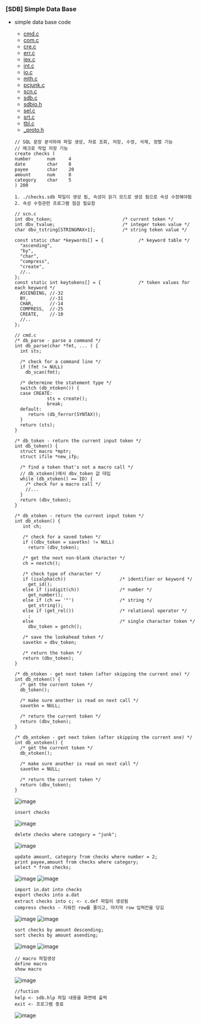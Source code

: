 ### [SDB] Simple Data Base
* simple data base code
    * [cmd.c](https://github.com/csbyun-data/C-Pro/blob/main/chap05/SDB/cmd.c)
    * [com.c](https://github.com/csbyun-data/C-Pro/blob/main/chap05/SDB/com.c)
    * [cre.c](https://github.com/csbyun-data/C-Pro/blob/main/chap05/SDBcre.c)
    * [err.c](https://github.com/csbyun-data/C-Pro/blob/main/chap05/SDB/err.c)
    * [iex.c](https://github.com/csbyun-data/C-Pro/blob/main/chap05/SDB/iex.c)
    * [int.c](https://github.com/csbyun-data/C-Pro/blob/main/chap05/SDB/int.c)
    * [io.c](https://github.com/csbyun-data/C-Pro/blob/main/chap05/SDB/io.c)
    * [mth.c](https://github.com/csbyun-data/C-Pro/blob/main/chap05/SDB/mth.c)
    * [pcjunk.c](https://github.com/csbyun-data/C-Pro/blob/main/chap05/SDB/pcjunk.c)
    * [scn.c](https://github.com/csbyun-data/C-Pro/blob/main/chap05/SDB/scn.c)
    * [sdb.c](https://github.com/csbyun-data/C-Pro/blob/main/chap05/SDB/sdb.c)
    * [sdbio.h](https://github.com/csbyun-data/C-Pro/blob/main/chap05/SDB/sdbio.h)
    * [sel.c](https://github.com/csbyun-data/C-Pro/blob/main/chap05/SDB/sel.c)
    * [srt.c](https://github.com/csbyun-data/C-Pro/blob/main/chap05/SDB/srt.c)
    * [tbl.c](https://github.com/csbyun-data/C-Pro/blob/main/chap05/SDB/tbl.c)
    * [_proto.h](https://github.com/csbyun-data/C-Pro/blob/main/chap05/SDB/_proto.h)
    ```
    // SQL 문장 분석하여 파일 생성, 자료 조회, 저장, 수정, 삭제, 정렬 기능
    // 매크로 작업 저장 기능
    create checks (
    number      num     4
    date        char    8
    payee       char    20
    amount      num     8
    category    char    5
    ) 200

    1. ./checks.sdb 파일이 생성 됨, 속성이 읽기 모드로 생성 됨으로 속성 수정해야됨
    2. 속성 수정관련 프로그램 점검 필요함
    ```
    ```
    // scn.c
    int dbv_token;                          /* current token */
    int dbv_tvalue;                         /* integer token value */
    char dbv_tstring[STRINGMAX+1];          /* string token value */
    
    const static char *keywords[] = {             /* keyword table */
      "ascending",
      "by",
      "char",
      "compress",
      "create",
      //..
    };
    const static int keytokens[] = {              /* token values for each keyword */
      ASCENDING, //-32
      BY,        //-31
      CHAR,      //-14
      COMPRESS,  //-25
      CREATE,    //-10
      //..
    };
    ```
    ```
    // cmd.c
    /* db_parse - parse a command */
    int db_parse(char *fmt, ... ) {
      int sts;

      /* check for a command line */
      if (fmt != NULL)
        db_scan(fmt);

      /* determine the statement type */
      switch (db_ntoken()) {
      case CREATE:
                sts = create();
                break;
      default:
         return (db_ferror(SYNTAX));
      }
      return (sts);
    }
    ```
    ```
    /* db_token - return the current input token */
    int db_token() {
      struct macro *mptr;
      struct ifile *new_ifp;
   
      /* find a token that's not a macro call */
      // db_xtoken()에서 dbv_token 값 대입 
      while (db_xtoken() == ID) {
        /* check for a macro call */
        //...
      }
      return (dbv_token);
    }

    /* db_xtoken - return the current input token */
    int db_xtoken() {
       int ch;
   
       /* check for a saved token */
       if ((dbv_token = savetkn) != NULL)
         return (dbv_token);
   
       /* get the next non-blank character */
       ch = nextch();
   
       /* check type of character */
       if (isalpha(ch))                    /* identifier or keyword */
         get_id();
       else if (isdigit(ch))               /* number */
         get_number();
       else if (ch == '"')                 /* string */
         get_string();
       else if (get_rel())                 /* relational operator */
         ;
       else                                /* single character token */
         dbv_token = getch();
   
       /* save the lookahead token */
       savetkn = dbv_token;
   
       /* return the token */
       return (dbv_token);
    }
           
    /* db_ntoken - get next token (after skipping the current one) */
    int db_ntoken() {
      /* get the current token */
      db_token();
   
      /* make sure another is read on next call */
      savetkn = NULL;
   
      /* return the current token */
      return (dbv_token);
    }

    /* db_xntoken - get next token (after skipping the current one) */
    int db_xntoken() {
      /* get the current token */
      db_xtoken();

      /* make sure another is read on next call */
      savetkn = NULL;

      /* return the current token */
      return (dbv_token);
    }    
    ```
    ![image](https://github.com/user-attachments/assets/c4c26f22-f863-4b8c-ad0c-ff739bd0912f)
    ```
    insert checks
    ```
    ![image](https://github.com/user-attachments/assets/e583607d-f0a8-4268-bd85-57ddb5409870)
    ```
    delete checks where category = "junk";
    ```
    ![image](https://github.com/user-attachments/assets/165be257-c102-4f7e-8470-b825f2042788)
    ```
    update amount, category from checks where number = 2;
    print payee,amount from checks where category;
    select * from checks;
    ```
    ![image](https://github.com/user-attachments/assets/91e22ab9-f1fc-4bac-a776-f1e4ecd8ef1d)
    ![image](https://github.com/user-attachments/assets/0e99360b-9ec8-4c71-9619-6bf8e957ff6f)

    ```
    import in.dat into checks
    export checks into a.dat
    extract checks into c; <- c.def 파일이 생성됨
    compress checks - 지워진 row를 줄이고, 마지막 row 입력칸을 당김
    ```
    ![image](https://github.com/user-attachments/assets/b25f6712-38e5-44fd-9ec5-90a77dd1949a)
    ![image](https://github.com/user-attachments/assets/e0412b88-8418-4337-8a4b-f9316c4c8d6f)
    ```
    sort checks by amount descending;
    sort checks by amount asending;
    ```
    ![image](https://github.com/user-attachments/assets/ee946edd-cf7e-42c2-a58d-d02efe232998)
    ![image](https://github.com/user-attachments/assets/b86e1720-52fc-47c0-8873-d380968a9062)
    ```
    // macro 파일생성
    define macro
    show macro
    ```
    ![image](https://github.com/user-attachments/assets/6e7900a2-cfde-4535-a234-e508c209885e)
    ```
    //fuction
    help <- sdb.hlp 파일 내용을 화면에 출력
    exit <- 프로그램 종료
    ```
    ![image](https://github.com/user-attachments/assets/125068ed-becc-41a1-b35d-22cd79b9dfa5)





    
